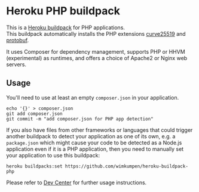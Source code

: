 # Heroku PHP buildpack

This is a [Heroku buildpack](http://devcenter.heroku.com/articles/buildpacks) for PHP applications.  
This buildpack automatically installs the PHP extensions [curve25519](https://github.com/mgp25/curve25519-php) and [protobuf](https://github.com/allegro/php-protobuf).

It uses Composer for dependency management, supports PHP or HHVM (experimental) as runtimes, and offers a choice of Apache2 or Nginx web servers.

## Usage

You'll need to use at least an empty `composer.json` in your application.

    echo '{}' > composer.json
    git add composer.json
    git commit -m "add composer.json for PHP app detection"

If you also have files from other frameworks or languages that could trigger another buildpack to detect your application as one of its own, e.g. a `package.json` which might cause your code to be detected as a Node.js application even if it is a PHP application, then you need to manually set your application to use this buildpack:

    heroku buildpacks:set https://github.com/wimkumpen/heroku-buildpack-php

Please refer to [Dev Center](https://devcenter.heroku.com/categories/php) for further usage instructions.


